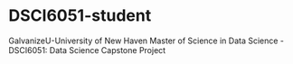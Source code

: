 # DSCI6051-student
GalvanizeU-University of New Haven Master of Science in Data Science - DSCI6051: Data Science Capstone Project
